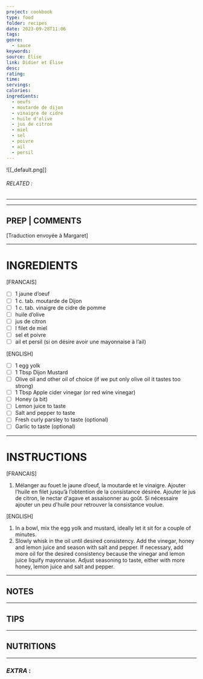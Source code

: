 ```yaml
---
project: cookbook
type: food
folder: recipes
date: 2023-09-28T11:06
tags: 
genre:
  - sauce
keywords: 
source: Élise
link: Didier et Élise
desc: 
rating: 
time: 
servings: 
calories: 
ingredients:
  - oeufs
  - moutarde de dijon
  - vinaigre de cidre
  - huile d'olive
  - jus de citron
  - miel
  - sel
  - poivre
  - ail
  - persil
---
```


![[_default.png]]
###### *RELATED* : 
---


---
## PREP | COMMENTS

[Traduction envoyée à Margaret]

---
# INGREDIENTS

[FRANCAIS]

- [ ] 1 jaune d’oeuf
- [ ] 1 c. tab. moutarde de Dijon
- [ ] 1 c. tab. vinaigre de cidre de pomme 
- [ ] huile d’olive  
- [ ] jus de citron
- [ ] I filet de miel
- [ ] sel et poivre
- [ ] ail et persil (si on désire avoir une mayonnaise à l’ail)

[ENGLISH]

- [ ] 1 egg yolk
- [ ] 1 Tbsp Dijon Mustard
- [ ] Olive oil and other oil of choice (if we put only olive oil it tastes too strong)
- [ ] 1 Tbsp Apple cider vinegar (or red wine vinegar) 
- [ ] Honey (a bit)
- [ ] Lemon juice to taste
- [ ] Salt and pepper to taste
- [ ] Fresh curly parsley to taste (optional)
- [ ] Garlic to taste (optional)

---
# INSTRUCTIONS

[FRANCAIS]

1. Mélanger au fouet le jaune d’oeuf, la moutarde et le vinaigre. Ajouter l’huile en filet jusqu’à l’obtention de la consistance désirée. Ajouter le jus de citron, le nectar d'agave et assaisonner au goût. Si nécessaire ajouter un peu d'huile pour retrouver la consistance voulue.

[ENGLISH]

1. In a bowl, mix the egg yolk and mustard, ideally let it sit for a couple of minutes. 
2. Slowly whisk in the oil until desired consistency. Add the vinegar, honey and lemon juice and season with salt and pepper. If necessary, add more oil for the desired consistency because the vinegar and lemon juice liquify mayonnaise. Adjust seasoning to taste, either with more honey, lemon juice and salt and pepper.


---
## NOTES



---
## TIPS



---
## NUTRITIONS



---
### *EXTRA* :



